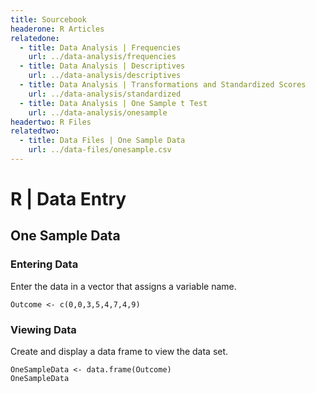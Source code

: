 ```yaml
---
title: Sourcebook
headerone: R Articles
relatedone:
  - title: Data Analysis | Frequencies
    url: ../data-analysis/frequencies
  - title: Data Analysis | Descriptives
    url: ../data-analysis/descriptives
  - title: Data Analysis | Transformations and Standardized Scores
    url: ../data-analysis/standardized
  - title: Data Analysis | One Sample t Test
    url: ../data-analysis/onesample
headertwo: R Files
relatedtwo:
  - title: Data Files | One Sample Data
    url: ../data-files/onesample.csv
---
```


# R | Data Entry

## One Sample Data

### Entering Data

Enter the data in a vector that assigns a variable name.

```{r}
Outcome <- c(0,0,3,5,4,7,4,9)
```

### Viewing Data

Create and display a data frame to view the data set.

```{r}
OneSampleData <- data.frame(Outcome)
OneSampleData
```
